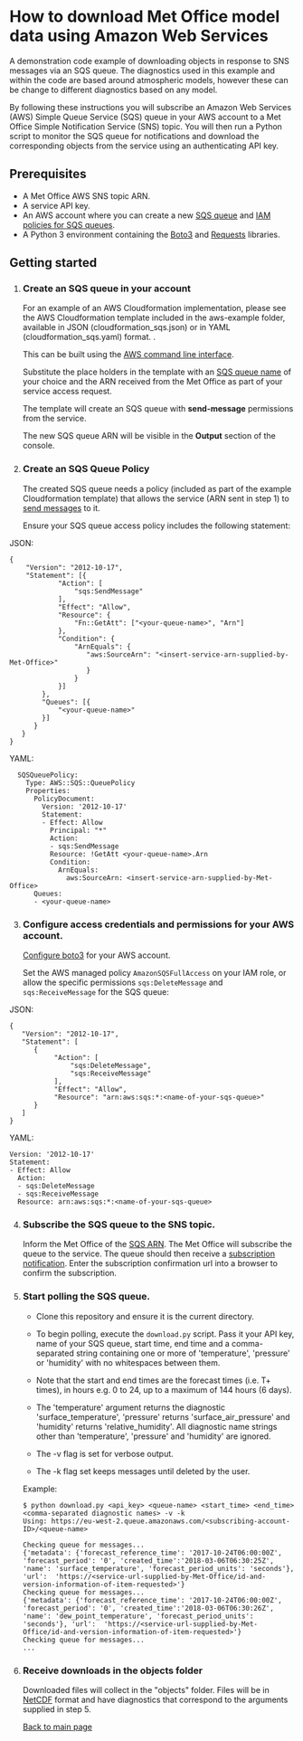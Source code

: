 # How to download Met Office model data using Amazon Web Services
A demonstration code example of downloading objects in response to SNS messages via an SQS queue. The diagnostics used in this example and within the code are based around atmospheric models, however these can be change to different diagnostics based on any model.

By following these instructions you will subscribe an Amazon Web Services (AWS) Simple Queue Service (SQS) queue in your
AWS account to a Met Office Simple Notification Service (SNS) topic. You will then run
a Python script to monitor the SQS queue for notifications and download the
corresponding objects from the service using an authenticating API key.

## Prerequisites

* A Met Office AWS SNS topic ARN.
* A service API key.
* An AWS account where you can create a new [SQS queue](http://docs.aws.amazon.com/AWSSimpleQueueService/latest/SQSDeveloperGuide/sqs-create-queue.html) and [IAM policies for SQS queues](http://docs.aws.amazon.com/AWSSimpleQueueService/latest/SQSDeveloperGuide/sqs-authentication-and-access-control.html).
* A Python 3 environment containing the [Boto3](https://boto3.readthedocs.io/en/latest/) and [Requests](http://docs.python-requests.org/en/master/ "Requests library") libraries.

## Getting started

1. ### Create an SQS queue in your account

   For an example of an AWS Cloudformation implementation, please see the AWS Cloudformation template
   included in the aws-example folder, available in JSON (cloudformation_sqs.json)
   or in YAML (cloudformation_sqs.yaml) format.
    .

   This can be built using the [AWS command line interface](http://docs.aws.amazon.com/AWSCloudFormation/latest/UserGuide/using-cfn-cli-creating-stack.html).

   Substitute the place holders in the template with an [SQS queue name](http://docs.aws.amazon.com/AWSSimpleQueueService/latest/SQSDeveloperGuide/sqs-queue-message-identifiers.html) of your choice and the
   ARN received from the Met Office as part of your service access request.

   The template will create an SQS queue with **send-message** permissions from the service.

   The new SQS queue ARN will be visible in the **Output** section of the console.


2. ### Create an SQS Queue Policy

   The created SQS queue needs a policy (included as part of the example Cloudformation template)
   that allows the service (ARN sent in step 1) to [send messages](http://docs.aws.amazon.com/sns/latest/dg/SendMessageToSQS.html#SendMessageToSQS.sqs.permissions) to it.

   Ensure your SQS queue access policy includes the following statement:

JSON:
```
{
    "Version": "2012-10-17",
    "Statement": [{
            "Action": [
                "sqs:SendMessage"
            ],
            "Effect": "Allow",
            "Resource": {
                "Fn::GetAtt": ["<your-queue-name>", "Arn"]
            },
            "Condition": {
                "ArnEquals": {
                   "aws:SourceArn": "<insert-service-arn-supplied-by-Met-Office>"
                   }
                }
            }]
        },
        "Queues": [{
            "<your-queue-name>"
        }]
      }
   }
}
```

YAML:
```
  SQSQueuePolicy:
    Type: AWS::SQS::QueuePolicy
    Properties:
      PolicyDocument:
        Version: '2012-10-17'
        Statement:
        - Effect: Allow
          Principal: "*"
          Action:
          - sqs:SendMessage
          Resource: !GetAtt <your-queue-name>.Arn
          Condition:
            ArnEquals:
              aws:SourceArn: <insert-service-arn-supplied-by-Met-Office>
      Queues:
      - <your-queue-name>
```


3. ### Configure access credentials and permissions for your AWS account.

   [Configure boto3](http://boto3.readthedocs.io/en/latest/guide/configuration.html)
   for your AWS account.

   Set the AWS managed policy `AmazonSQSFullAccess` on your IAM role, or allow the specific permissions
   `sqs:DeleteMessage` and  `sqs:ReceiveMessage` for the SQS queue:

JSON:
```
{
   "Version": "2012-10-17",
   "Statement": [
      {
           "Action": [
               "sqs:DeleteMessage",
               "sqs:ReceiveMessage"
           ],
           "Effect": "Allow",
           "Resource": "arn:aws:sqs:*:<name-of-your-sqs-queue>"
      }
   ]
}
```

YAML:
```
Version: '2012-10-17'
Statement:
- Effect: Allow
  Action:
  - sqs:DeleteMessage
  - sqs:ReceiveMessage
  Resource: arn:aws:sqs:*:<name-of-your-sqs-queue>
```


4. ### Subscribe the SQS queue to the SNS topic.

   Inform the Met Office of the [SQS ARN](http://docs.aws.amazon.com/sns/latest/dg/SendMessageToSQS.html#SendMessageToSQS.arn).
   The Met Office will subscribe the queue to the service. The queue should then receive a [subscription notification](http://docs.aws.amazon.com/sns/latest/dg/SendMessageToSQS.cross.account.html#SendMessageToSQS.cross.account.notqueueowner).
   Enter the subscription confirmation url into a browser to confirm the subscription.



5. ### Start polling the SQS queue.

   * Clone this repository and ensure it is the current directory.

   * To begin polling, execute the `download.py` script.
   Pass it your API key, name of your SQS queue,
   start time, end time and a comma-separated string containing one or more of
   'temperature', 'pressure' or 'humidity' with no whitespaces between them.

   * Note that the start and end times are the forecast times (i.e. T+ times), in
   hours e.g. 0 to 24, up to a maximum of 144 hours (6 days).

   * The 'temperature' argument returns the diagnostic 'surface_temperature',
   'pressure' returns 'surface_air_pressure' and 'humidity' returns 'relative_humidity'.
   All diagnostic name strings other than 'temperature', 'pressure' and 'humidity' are ignored.

   * The -v flag is set for verbose output.

   * The -k flag set keeps messages until deleted by the user.

   Example:

   ```
   $ python download.py <api_key> <queue-name> <start_time> <end_time> <comma-separated diagnostic names> -v -k
   Using: https://eu-west-2.queue.amazonaws.com/<subscribing-account-ID>/<queue-name>

   Checking queue for messages...
   {'metadata': {'forecast_reference_time': '2017-10-24T06:00:00Z', 'forecast_period': '0', 'created_time':'2018-03-06T06:30:25Z', 'name': 'surface_temperature', 'forecast_period_units': 'seconds'}, 'url':  'https://<service-url-supplied-by-Met-Office/id-and-version-information-of-item-requested>'}
   Checking queue for messages...
   {'metadata': {'forecast_reference_time': '2017-10-24T06:00:00Z', 'forecast_period': '0', 'created_time':'2018-03-06T06:30:26Z', 'name': 'dew_point_temperature', 'forecast_period_units': 'seconds'}, 'url':  'https://<service-url-supplied-by-Met-Office/id-and-version-information-of-item-requested>'}
   Checking queue for messages...
   ...
   ```


6. ### Receive downloads in the objects folder

   Downloaded files will collect in the "objects" folder.
   Files will be in [NetCDF](http://www.unidata.ucar.edu/software/netcdf/docs/netcdf_introduction.html) format and have diagnostics
   that correspond to the arguments supplied in step 5.

   [Back to main page](../README.md)